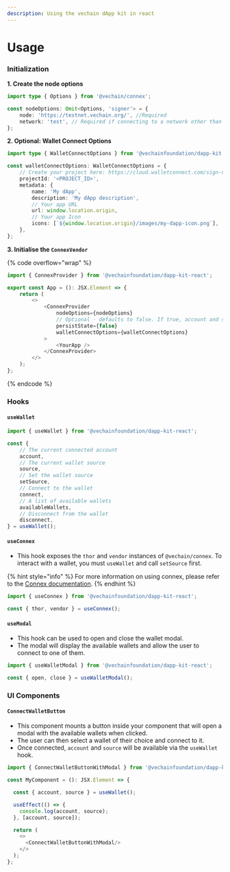 ```yaml
---
description: Using the vechain dApp kit in react
---
```


# Usage

### Initialization

**1. Create the node options**

```typescript
import type { Options } from '@vechain/connex';

const nodeOptions: Omit<Options, 'signer'> = {
    node: 'https://testnet.vechain.org/', //Required
    network: 'test', // Required if connecting to a network other than mainnet
};
```

**2. Optional: Wallet Connect Options**

```typescript
import type { WalletConnectOptions } from '@vechainfoundation/dapp-kit';

const walletConnectOptions: WalletConnectOptions = {
    // Create your project here: https://cloud.walletconnect.com/sign-up
    projectId: '<PROJECT_ID>', 
    metadata: {
        name: 'My dApp',
        description: 'My dApp description',
        // Your app URL
        url: window.location.origin, 
        // Your app Icon
        icons: [`${window.location.origin}/images/my-dapp-icon.png`], 
    },
};
```

**3. Initialise the `ConnexVendor`**

{% code overflow="wrap" %}
```typescript
import { ConnexProvider } from '@vechainfoundation/dapp-kit-react';

export const App = (): JSX.Element => {
    return (
        <>
            <ConnexProvider
                nodeOptions={nodeOptions}
                // Optional - defaults to false. If true, account and source will be persisted in local storage
                persistState={false} 
                walletConnectOptions={walletConnectOptions}
            >
                <YourApp />
            </ConnexProvider>
        </>
    );
};
```
{% endcode %}

### Hooks

#### `useWallet`

```typescript
import { useWallet } from '@vechainfoundation/dapp-kit-react';

const {
    // The current connected account
    account, 
    // The current wallet source
    source, 
    // Set the wallet source
    setSource, 
    // Connect to the wallet
    connect, 
    // A list of available wallets
    availableWallets, 
    // Disconnect from the wallet
    disconnect, 
} = useWallet();
```

#### `useConnex`

* This hook exposes the `thor` and `vendor` instances of `@vechain/connex`. To interact with a wallet, you must `useWallet` and call `setSource` first.

{% hint style="info" %}
For more information on using connex, please refer to the [Connex documentation](../../connex/api-specification.md).
{% endhint %}

```typescript
import { useConnex } from '@vechainfoundation/dapp-kit-react';

const { thor, vendor } = useConnex();
```

#### `useModal`

* This hook can be used to open and close the wallet modal.
* The modal will display the available wallets and allow the user to connect to one of them.

```typescript
import { useWalletModal } from '@vechainfoundation/dapp-kit-react';

const { open, close } = useWalletModal();
```

### UI Components

#### `ConnectWalletButton`

* This component mounts a button inside your component that will open a modal with the available wallets when clicked.
* The user can then select a wallet of their choice and connect to it.
* Once connected,  `account` and `source` will be available via the `useWallet` hook.

```typescript
import { ConnectWalletButtonWithModal } from '@vechainfoundation/dapp-kit-react';

const MyComponent = (): JSX.Element => {

  const { account, source } = useWallet();

  useEffect(() => {
    console.log(account, source);
  }, [account, source]);

  return (
    <>
      <ConnectWalletButtonWithModal/>
    </>
  );
};
```
